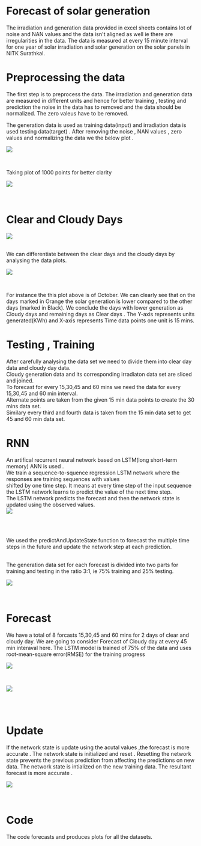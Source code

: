 # Forecast of solar generation 
The irradiation and generation data provided in excel sheets contains lot of noise and NAN values and the data isn't aligned as well ie there are irregularities in the data.
The data is measured at every 15 minute interval for one year of solar irradiation and solar generation on the solar panels in NITK Surathkal.

# Preprocessing the data

The first step is to preprocess the data. The irradiation and generation data are measured in different units and hence for better training , testing and prediction the noise in the data has to removed and the data should be normalized. The zero valeus have to be removed.

The generation data is used as training data(input) and irradiation data is used testing data(target) . 
After removing the noise , NAN values , zero values and normalizing the data we the below plot . 


![](a.png)


<br>

Taking plot of 1000 points for better clarity



![](b.png)


<br>


# Clear and Cloudy Days


![](c.jpg)


<br>
We can differentiate between the clear days and the cloudy days by analysing the data plots.


![](d.jpg)


<br>

For instance the this plot above is of October. We can clearly see that on the days marked in Orange the solar generation is lower compared to the other days (marked in Black). We conclude the days with lower generation as Cloudy days and remaining days as Clear days .
The Y-axis represents units generated(KWh) and X-axis represents Time data points one unit is 15 mins.

# Testing , Training 
After carefully analysing the data set we need to divide them into clear day data and cloudy day data.<br>
Cloudy generation data and its corresponding irradiaton data set are sliced and joined. <br>
To forecast for every 15,30,45 and 60 mins we need the data for every 15,30,45 and 60 min interval. <br>
Alternate points are taken from the given 15 min data points to create the 30 mins data set. <br>
Similary every third and fourth data is taken from the 15 min data set to get 45 and 60 min data set.<br>




# RNN
An artifical recurrent neural network based on LSTM(long short-term memory) ANN is used . <br>
We train a sequence-to-squence regression LSTM network where the responses are training sequences with values<br>
shifted by one time step. It means at every time step of the input sequence the LSTM network learns to predict the value of the next time step.<br>
The LSTM network predicts the forecast and then the network state is updated using the observed values.<br>
![](f.jpg)


<br>
<br>

We used the predictAndUpdateState function to forecast the multiple time steps in the future and update the network step at each prediction. 

<br> 
The generation data set for each forecast is divided into two parts for training and testing  in the ratio 3:1,
ie 75% training and 25% testing.

![](s.png)


<br>


# Forecast 
We have a total of 8 forcasts 15,30,45 and 60 mins for 2 days of clear and cloudy day. 
We are going to consider Forecast of Cloudy day at every 45 min interaval here.
The LSTM model is trained of 75% of the data and uses root-mean-square error(RMSE) for the training progress

![](t1.jpg)


<br>


![](u.jpg)


<br>
<br> 

# Update 
If the network state is update using the acutal values ,the forecast is more accurate . 
The network state is initialized and reset . Resetting the network state prevents the previous prediction from affecting the predictions on new data. The network state is intialized on the new training data. 
The resultant forecast is more accurate .
 

![](v1.jpg)


<br>

#  Code 
The code forecasts  and produces plots  for all the datasets.








